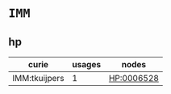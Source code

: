 # `IMM`

## hp

| curie         |   usages | nodes                                           |
|---------------|----------|-------------------------------------------------|
| IMM:tkuijpers |        1 | [HP:0006528](https://bioregistry.io/HP:0006528) |

